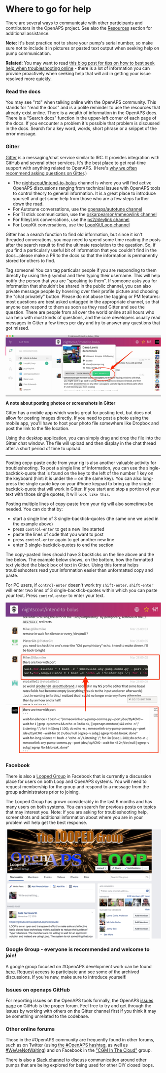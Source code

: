 # Where to go for help

There are several ways to communicate with other participants and contributors in the OpenAPS project. See also the [Resources](../Resources/index.rst) section for additional assistance.

**Note:** It's best practice not to share your pump's serial number, so make sure not to include it in pictures or pasted text output when seeking help on pump communication.

**Related**: You may want to read [this blog post for tips on how to best seek help when troubleshooting online](https://diyps.org/2017/03/19/tips-for-troubleshooting-diy-diabetes-devices-openaps-or-otherwise/) - there is a lot of information you can provide proactively when seeking help that will aid in getting your issue resolved more quickly.

### Read the docs
You may see "rtd" when talking online with the OpenAPS community. This stands for "read the docs" and is a polite reminder to use the resources that already exist online. There is a wealth of information in the OpenAPS docs. There is a "Search docs" function in the upper-left corner of each page of the docs. If you encounter a problem it's possible that problem is discussed in the docs. Search for a key word, words, short phrase or a snippet of the error message.

### Gitter
[Gitter](https://gitter.im/) is a messaging/chat service similar to IRC. It provides integration with GitHub and several other services. It's the best place to get real-time support with anything related to OpenAPS. (Here's [why we often recommend asking questions on Gitter](https://diyps.org/2016/08/17/why-you-should-post-questions-in-gitter/).)

* The [nightscout/intend-to-bolus]( https://gitter.im/nightscout/intend-to-bolus) channel is where you will find active OpenAPS discussions ranging from technical issues with OpenAPS tools to control theory to general information. It is a great place to introduce yourself and get some help from those who are a few steps further down the road.
* For Autotune conversations, use the [openaps/autotune channel](https://gitter.im/openaps/autotune)
* For TI stick communication, use the [oskarpearson/mmeowlink channel](https://gitter.im/oskarpearson/mmeowlink)
* For RileyLink conversations, use the [ps2/rileylink channel](https://gitter.im/ps2/rileylink)
* For LoopKit conversations, use the [LoopKit/Loop channel](https://gitter.im/LoopKit/Loop)

Gitter has a search function to find old information, but since it isn't threaded converations, you may need to spend some time reading the posts after the search result to find the ultimate resolution to the question.  So, if you find a particularly useful bit of information that you couldn't find in the docs...please make a PR to the docs so that the information is permanently stored for others to find.

Tag someone! You can tag particular people if you are responding to them directly by using the `@` symbol and then typing their username.  This will help notify the person that you are "speaking to them".  If someone asks you for information that shouldn't be shared in the public channel, you can also private message people by hovering over their profile picture and choosing the "chat privately" button. Please do not abuse the tagging or PM features: most questions are best asked untagged in the appropriate channel, so that anyone can respond to them as soon as they read Gitter and see the question. There are people from all over the world online at all hours who can help with most kinds of questions, and the core developers usually read messages in Gitter a few times per day and try to answer any questions that got missed.

![Gitter PM sample](../Images/gitter_pm.jpg)
************
**A note about posting photos or screenshots in Gitter**

Gitter has a mobile app which works great for posting text, but does not allow for posting images directly.  If you need to post a photo using the mobile app, you'll have to host your photo file somewhere like Dropbox and post the link to the file location.

Using the desktop application, you can simply drag and drop the file into the Gitter chat window.  The file will upload and then display in the chat thread after a short period of time to upload.
*************

Posting copy-paste code from your rig is also another valuable activity for troubleshooting.  To post a single line of information, you can use the single-backtick-quote that is found on the key to the left of the number 1 key on the keyboard (hint: it is under the ~ on the same key).  You can also long-press the single quote key on your iPhone keypad to bring up the single-backtick-quote that will work in Gitter.  If you start and stop a portion of your text with those single quotes, it will `look like this`.

Posting multiple lines of copy-paste from your rig will also sometimes be needed.  You can do that by:

* start a single line of 3 single-backtick-quotes (the same one we used in the example above)
* press `control-enter` to get a new line started
* paste the lines of code that you want to post
* press `control-enter` again to get another new line
* enter 3 single-backtick-quotes to end the section

The copy-pasted lines should have 3 backticks on the line above and the line below.  The example below shows, on the bottom, how the formatted text yielded the black box of text in Gitter.  Using this format helps troubleshooters read your information easier than unformatted copy and paste.

For PC users, if `control-enter` doesn't work try `shift-enter`. `shift-enter` will enter two lines of 3 single-backtick-quotes within which you can paste your text. Press `control-enter` to enter your text.

![Gitter tickmarks](../Images/gitter_marks.jpg)

### Facebook

There is also a [Looped Group](https://www.facebook.com/groups/TheLoopedGroup/?fref=nf) in Facebook that is currently a discussion place for users on both Loop and OpenAPS systems.  You will need to request membership for the group and respond to a message from the group administrators prior to joining.

The Looped Group has grown considerably in the last 6 months and has many users on both systems.  You can search for previous posts on topics that may interest you.  Note:  If you are asking for troubleshooting help, screenshots and additional information about where you are in your problem will help get the best response.

![FB group header](../Images/looped.jpg)

### Google Group - everyone is recommended and welcome to join!
A google group focused on #OpenAPS development work can be found [here](https://groups.google.com/d/forum/openaps-dev). Request access to participate and see some of the archived discussions. If you're new, make sure to introduce yourself!

### Issues on openaps GitHub
For reporting issues on the OpenAPS tools formally, the OpenAPS [issues page](https://github.com/openaps/openaps/issues) on GitHub is the proper forum. Feel free to try and get through the issues by working with others on the Gitter channel first if you think it may be something unrelated to the codebase.

### Other online forums
Those in the #OpenAPS community are frequently found in other forums, such as on Twitter (using [the #OpenAPS hashtag](https://twitter.com/search?f=tweets&vertical=default&q=%23OpenAPS&src=typd), as well as [#WeAreNotWaiting](https://twitter.com/search?f=tweets&vertical=default&q=%23WeAreNotWaiting&src=typd)) and on Facebook in the ["CGM In The Cloud"](https://www.facebook.com/groups/cgminthecloud/) group.

There is also a [Slack channel](https://omniapsslack.azurewebsites.net/) to discuss communication around other pumps that are being explored for being used for other DIY closed loops.
